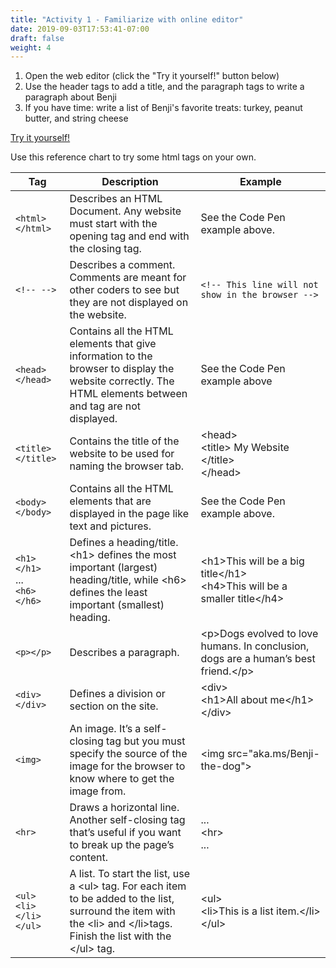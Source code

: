 ```yaml
---
title: "Activity 1 - Familiarize with online editor"
date: 2019-09-03T17:53:41-07:00
draft: false
weight: 4
---
```


1. Open the web editor (click the "Try it yourself!" button below)
2. Use the header tags to add a title, and the paragraph tags to write a paragraph about Benji
3. If you have time: write a list of Benji's favorite treats: turkey, peanut butter, and string cheese 

<a class="my-2 mx-4 btn btn-info" href="https://codepen.io/Sunny-Dee/pen/exxyYL" target="_blank">Try it yourself!</a>
                                

Use this reference chart to try some html tags on your own.

Tag | Description | Example
---|--------------|----------
`<html></html>`                         | Describes an HTML Document. Any website must start with the <html> opening tag and end with the </html> closing tag. | See the Code Pen example above. 
`<!-- -->`                              | Describes a comment. Comments are meant for other coders to see but they are not displayed on the website. |`<!-- This line will not show in the browser -->`
`<head></head>`                         | Contains all the HTML elements that give information to the browser to display the website correctly. The HTML elements between <head> and </head> tag are not displayed. | See the Code Pen example above
`<title></title>`                       | Contains the title of the website to be used for naming the browser tab. | &lt;head&gt;<br>&lt;title&gt; My Website &lt;/title&gt;<br>&lt;/head&gt;
`<body></body>`                         | Contains all the HTML elements that are displayed in the page like text and pictures. | See the Code Pen example above.
`<h1></h1>`<br> ... <br> `<h6></h6>`    | Defines a heading/title. &lt;h1&gt; defines the most important (largest) heading/title, while &lt;h6&gt; defines the least important (smallest) heading. | &lt;h1&gt;This will be a big title&lt;/h1&gt;<br> &lt;h4&gt;This will be a smaller title&lt;/h4&gt;
`<p></p>`                               | Describes a paragraph. | &lt;p&gt;Dogs evolved to love humans. In conclusion, dogs are a human’s best friend.&lt;/p&gt;
`<div></div>`                           | Defines a division or section on the site. | &lt;div&gt;<br>&lt;h1&gt;All about me&lt;/h1&gt;<br>&lt;/div&gt;
`<img>`                                 | An image. It’s a self-closing tag but you must specify the source of the image for the browser to know where to get the image from. | &lt;img src="aka.ms/Benji-the-dog"&gt;
`<hr>`                                  | Draws a horizontal line. Another self-closing tag that’s useful if you want to break up the page’s content. | ... <br> &lt;hr&gt; <br> ...
`<ul>`<br>`<li>`<br>`</li>`<br>`</ul>`  | A list. To start the list, use a &lt;ul&gt; tag. For each item to be added to the list, surround the item with the &lt;li&gt; and &lt;/li&gt;tags. Finish the list with the &lt;/ul&gt; tag. | &lt;ul&gt;<br>&lt;li&gt;This is a list item.&lt;/li&gt;<br>&lt;/ul&gt;